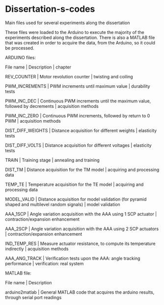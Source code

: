 # Dissertation-s-codes
Main files used for several experiments along the dissertation

These files were loaded to the Arduino to execute the majority of the experiments described along the dissertation.
There is also a MATLAB file that was created in order to acquire the data, from the Arduino, so it could be processed.

ARDUINO files:

File name | Description | chapter

REV_COUNTER | Motor revolution counter | twisting and coiling

PWM_INCREMENTS | PWM increments until maximum value | durability tests

PWM_INC_DEC | Continuous PWM increments until the maximum value, followed by decrements | acquisition methods
		     		
PWM_INC_ZERO | Continuous PWM increments, followed by return to 0 PWM | acquisition methods
		    		
DIST_DIFF_WEIGHTS | Distance acquisition for different weights | elasticity tests

DIST_DIFF_VOLTS | Distance acquisition for different voltages | elasticity tests

TRAIN | Training stage | annealing and training

DIST_TM | Distance acquisition for the TM model	| acquiring and processing data

TEMP_TE | Temperature acquisition for the TE model | acquiring and processing data

MODEL_VALID | Distance acquisition for model validation (for pyramid shaped and multilevel random signals) | model validation
		  
AAA_1SCP | Angle variation acquisition with the AAA using 1 SCP actuator | contraction/expansion enhancement
		     	
AAA_2SCP | Angle variation acquisition with the AAA using 2 SCP actuators | contraction/expansion enhancement 
		    		
IND_TEMP_RES | Measure actuator resistance, to compute its temperature indirectly | acquisition methods
		    	
AAA_ANG_TRACK | Verification tests upon the AAA: angle tracking performance | verification: real system

MATLAB file:

File name | Description

arduino2matlab | General MATLAB code that acquires the arduino results, through serial port readings

		    


